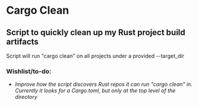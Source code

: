 # Cargo Clean
## Script to quickly clean up my Rust project build artifacts

Script will run "cargo clean" on all projects under a provided --target_dir 

### Wishlist/to-do:
- _Improve how the script discovers Rust repos it can run "cargo clean" in. Currently it looks for a Cargo.toml, but only at the top level of the directory_
